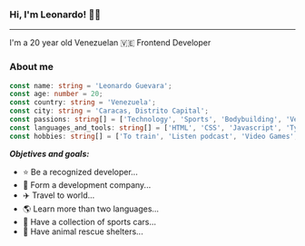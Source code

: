### Hi, I'm Leonardo! 🙋‍♂️
___

I'm a 20 year old Venezuelan  🇻🇪  Frontend Developer  

### About me
```typescript
const name: string = 'Leonardo Guevara';
const age: number = 20;
const country: string = 'Venezuela';
const city: string = 'Caracas, Distrito Capital';
const passions: string[] = ['Technology', 'Sports', 'Bodybuilding', 'Velocity'];
const languages_and_tools: string[] = ['HTML', 'CSS', 'Javascript', 'Typescript', 'React', 'Node.js', 'GIT', 'Scrum'];
const hobbies: string[] = ['To train', 'Listen podcast', 'Video Games', 'To meditate', 'Comedy'];
```
***Objetives and goals:***

- ⭐️ Be a recognized developer...
- 👏 Form a development company...
- ✈️ Travel to world...
- 🌎 Learn more than two languages...
- 🚗 Have a collection of sports cars...
- 🦮 Have animal rescue shelters...

